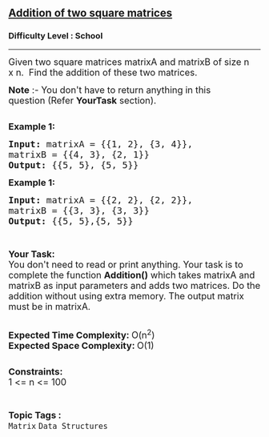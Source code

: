<h2><a href="https://www.geeksforgeeks.org/problems/addition-of-two-square-matrices4916/1?page=1&difficulty=School&status=unsolved&sortBy=accuracy">Addition of two square matrices</a></h2><h3>Difficulty Level : School</h3><hr><div class="problems_problem_content__Xm_eO"><p><span style="font-size:18px">Given two square matrices matrixA and matrixB of size n x&nbsp;n.&nbsp; Find the addition of these two matrices.</span></p>

<p><span style="font-size:18px"><strong>Note</strong> :- You don't have to return anything in this question&nbsp;(Refer <strong>YourTask</strong> section).</span><br>
&nbsp;</p>

<p><span style="font-size:18px"><strong>Example 1:</strong></span></p>

<pre><span style="font-size:18px"><strong>Input: </strong>matrixA = {{1, 2}, {3, 4}},
matrixB = {{4, 3}, {2, 1}}
<strong>Output: </strong>{{5, 5}, {5, 5}}</span>
</pre>

<p><span style="font-size:18px"><strong>Example 1:</strong></span></p>

<pre><span style="font-size:18px"><strong>Input: </strong>matrixA = {{2, 2}, {2, 2}},
matrixB = {{3, 3}, {3, 3}}
<strong>Output: </strong>{{5, 5},{5, 5}}</span>
</pre>

<p>&nbsp;</p>

<p><span style="font-size:18px"><strong>Your Task:</strong><br>
You don't need to read or print anything. Your task is to complete the function&nbsp;<strong>Addition()</strong>&nbsp;which takes matrixA and matrixB as input parameters and adds two matrices. Do the addition without using extra memory. The output matrix must be in matrixA.</span><br>
&nbsp;</p>

<p><span style="font-size:18px"><strong>Expected Time Complexity:&nbsp;</strong>O(n<sup>2</sup>)<br>
<strong>Expected Space Complexity:&nbsp;</strong>O(1)</span><br>
&nbsp;</p>

<p><span style="font-size:18px"><strong>Constraints:</strong><br>
1 &lt;= n &lt;= 100</span></p>
</div><br><p><span style=font-size:18px><strong>Topic Tags : </strong><br><code>Matrix</code>&nbsp;<code>Data Structures</code>&nbsp;